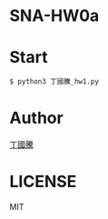# SNA-HW0a
# Start

```sh
$ python3 丁國騰_hw1.py
```

# Author
[丁國騰](https://github.com/rapirent)
# LICENSE
MIT
